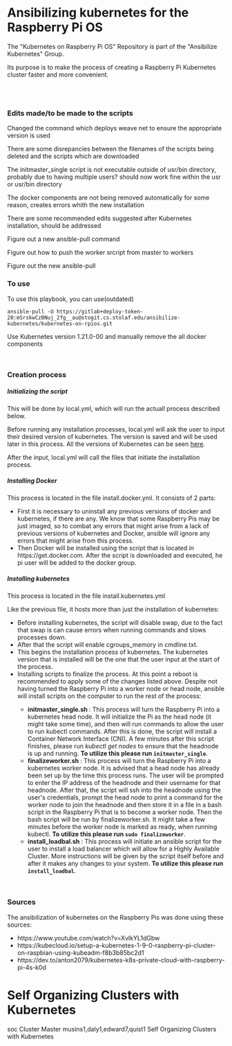 # Ansibilizing kubernetes for the Raspberry Pi OS
<p> The "Kubernetes on Raspberry Pi OS" Repository is part of the "Ansibilize Kubernetes" Group. </p>
<p> Its purpose is to make the process of creating a Raspberry Pi Kubernetes cluster faster and more convenient. </p>

<br><br>
<h3>Edits made/to be made to the scripts</h3>
<list>
	<p>Changed the command which deploys weave net to ensure the appropriate version is used</p>
	<p>There are some disrepancies between the filenames of the scripts being deleted and the scripts which are downloaded</p>
	<p>The initmaster_single script is not executable outside of usr/bin directory, probably due to having multiple users? should now work fine within the usr or usr/bin directory</p>
	<p>The docker components are not being removed automatically for some reason, creates errors whith the new installation</p>
	<p>There are some recommended edits suggested after Kubernetes installation, should be addressed</p>
	<p>Figure out a new ansible-pull command</p>
	<p>Figure out how to push the worker srcript from master to workers</p>
	<p>Figure out the new ansible-pull</p>
</list>
<h3>To use</h3>
    <p> To use this playbook, you can use(outdated)</p>
        <code>ansible-pull -U https://gitlab+deploy-token-20:mSrskwCzBNuj_2fg__au@stogit.cs.stolaf.edu/ansibilize-kubernetes/kubernetes-on-rpios.git</code>
	<p> Use Kubernetes version 1.21.0-00 and manually remove the all docker components</p>
	<br>
	<h3>Creation process</h3>
	<h5>Initializing the script</h5>
	    <p> This will be done by local.yml, which will run the actuall process described below.</p>
	        <p>Before running any installation processes, local.yml will ask the user to input their desired version of kubernetes. The version is saved and will be used later in this process. All the versions of Kubernetes can be seen <a href="https://packages.cloud.google.com/apt/dists/kubernetes-xenial/main/binary-arm64/Packages">here</a>. </p>
		    <p> After the input, local.yml will call the files that initiate the installation process.</p>

<h5>Installing Docker</h5>
    <p> This process is located in the file install.docker.yml. It consists of 2 parts: </p>
        <ul>
	        <li>First it is necessary to uninstall any previous versions of docker and kubernetes, if there are any. We know that some Raspberry Pis may be just imaged, so to combat any errors that might arise from a lack of previous versions of kubernetes and Docker, ansible will ignore any errors that might arise from this process.</li>
		        <li>Then Docker will be installed using the script that is located in https://get.docker.com. After the script is downloaded and executed, he pi user will be added to the docker group.</li>
			    </ul>

<h5>Installing kubernetes</h5>
    <p> This process is located in the file install.kubernetes.yml </p>
        <p> Like the previous file, it hosts more than just the installation of kubernetes: </p>
	    <ul>
	            <li>Before installing kubernetes, the script will disable swap, due to the fact that swap is can cause errors when running commands and slows processes down.</li>
		            <li>After that the script will enable cgroups_memory in cmdline.txt.</li>
			            <li>This begins the installation process of kubernetes. The kubernetes version that is installed will be the one that the user input at the start of the process.</li>
				            <li>Installing scripts to finalize the process. At this point a reboot is recommended to apply some of the changes listed above. Despite not having turned the Raspberry Pi into a worker node or head node, ansible will install scripts on the computer to run the rest of the process:</li>
					            <ul>
						                <li><strong> initmaster_single.sh </strong>: This process will turn the Raspberry Pi into a kubernetes head node. It will initialize the Pi as the head node (it might take some time), and then will run commands to allow the user to run kubectl commands. After this is done, the script will install a Container Network Interface (CNI). A few minutes after this script finishes, please run <em>kubectl get nodes</em> to ensure that the headnode is up and running. <strong> To utilize this please run <code>initmaster_single</code></strong>.</li>
								            <li><strong> finalizeworker.sh </strong>: This process will turn the Raspberry Pi into a kubernetes worker node. It is advised that a head node has already been set up by the time this process runs. The user will be prompted to enter the IP address of the headnode and their username for that headnode. After that, the script will ssh into the headnode using the user's credentials, prompt the head node to print a command for the worker node to join the headnode and then store it in a file in a bash script in the Raspberry Pi that is to become a worker node. Then the bash script will be run by finalizeworker.sh. It might take a few minutes before the worker node is marked as ready, when running kubectl. <strong> To utilize this please run <code>sudo finalizeworker</code></strong>.</li>
									                <li><strong> install_loadbal.sh </strong>: This process will initiate an ansible script for the user to install a load balancer which will allow for a Highly Available Cluster. More instructions will be given by the script itself before and after it makes any changes to your system. <strong> To utilize this please run <code>install_loadbal</code></strong>.</li>
											        </ul>
												    </ul>

<br>

<h3>Sources</h3>
    <p> The ansibilization of kubernetes on the Raspberry Pis was done using these sources: </p>
        <ul>
	        <li> https://www.youtube.com/watch?v=XvlkYL1dGbw </li>
		        <li> https://kubecloud.io/setup-a-kubernetes-1-9-0-raspberry-pi-cluster-on-raspbian-using-kubeadm-f8b3b85bc2d1 </li>
			        <li> https://dev.to/anton2079/kubernetes-k8s-private-cloud-with-raspberry-pi-4s-k0d </li>
				    </ul>

# Self Organizing Clusters with Kubernetes

soc     Cluster Master  musins1,daly1,edward7,quist1    Self Organizing Clusters with Kubernetes
